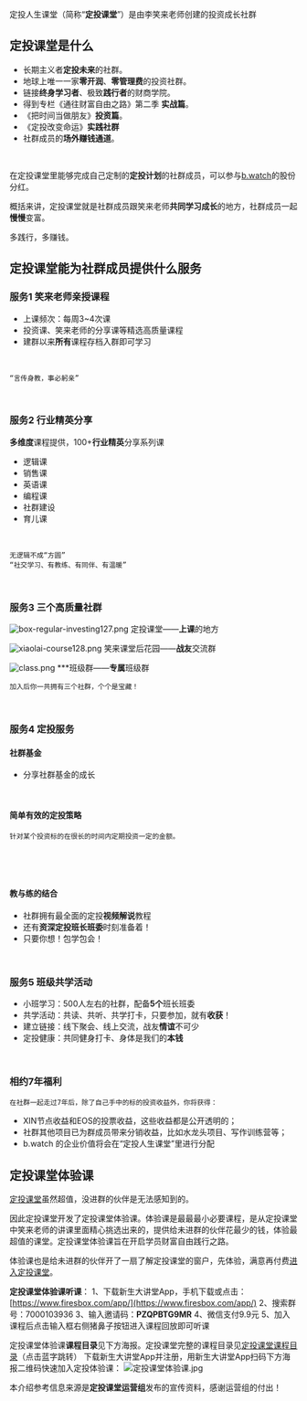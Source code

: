 

定投人生课堂（简称“**定投课堂**”）是由李笑来老师创建的投资成长社群
<a name="e3paE"></a>
## 定投课堂是什么


- 长期主义者**定投未来**的社群。
- 地球上唯一一家**零开润**、**零管理费**的投资社群。
- 链接**终身学习者**、极致**践行者**的财商学院。
- 得到专栏《通往财富自由之路》第二季 **实战篇**。
- 《把时间当做朋友》**投资篇**。
- 《定投改变命运》**实践社群**
- 社群成员的**场外赚钱通道**。

​

在定投课堂里能够完成自己定制的**定投计划**的社群成员，可以参与[b.watch](https://b.watch/#/)的股份分红。
​

概括来讲，定投课堂就是社群成员跟笑来老师**共同学习成长**的地方，社群成员一起**慢慢**变富。
​

多践行，多赚钱。


<a name="ZLYWX"></a>
## 定投课堂能为社群成员提供什么服务


<a name="taSiN"></a>
### 服务1 笑来老师亲授课程


- 上课频次：每周3~4次课
- 投资课、笑来老师的分享课等精选高质量课程
- 建群以来**所有**课程存档入群即可学习

​

    “言传身教，事必躬亲”
​

<a name="LWBYK"></a>
### 服务2 行业精英分享


**多维度**课程提供，100+**行业精英**分享系列课
​


- 逻辑课
- 销售课
- 英语课
- 编程课
- 社群建设
- 育儿课

​

    无逻辑不成“方圆”
    “社交学习、有教练、有同伴、有温暖”
​

<a name="WfCMR"></a>
### 服务3 三个高质量社群


![box-regular-investing127.png](https://cdn.nlark.com/yuque/0/2021/png/21553764/1626010788353-ffcf8dce-de99-4e98-bef8-2280592f67b8.png#clientId=u539dd8d8-a1b5-4&from=ui&id=u68f1e827&margin=%5Bobject%20Object%5D&name=box-regular-investing127.png&originHeight=128&originWidth=128&originalType=binary&ratio=1&size=6324&status=done&style=none&taskId=u465d3e2b-7826-4868-b8bd-da554b6fbe6)
定投课堂——**上课**的地方


![xiaolai-course128.png](https://cdn.nlark.com/yuque/0/2021/png/21553764/1626010808410-b9a2167c-0647-4d27-af7e-12a53820d9be.png#clientId=u539dd8d8-a1b5-4&from=ui&id=u20329612&margin=%5Bobject%20Object%5D&name=xiaolai-course128.png&originHeight=128&originWidth=128&originalType=binary&ratio=1&size=8108&status=done&style=none&taskId=u42f52a43-13cb-4702-91a9-2766bd5f2d2)
笑来课堂后花园——**战友**交流群
​

![class.png](https://cdn.nlark.com/yuque/0/2021/png/21553764/1620892580280-b789ed40-56f0-4409-b821-61a9c5eb74da.png#clientId=ud722720d-3417-4&from=ui&height=137&id=u48e7ca49&margin=%5Bobject%20Object%5D&name=class.png&originHeight=182&originWidth=182&originalType=binary&ratio=1&size=36003&status=done&style=none&taskId=u9c5ab336-a190-49dc-bb87-9231aa1e37e&width=137)​
***班级群——**专属**班级群


    加入后你一共拥有三个社群，个个是宝藏！
​

<a name="OIAee"></a>
### 服务4 定投服务


<a name="zf9GK"></a>
#### 社群基金


- 分享社群基金的成长

​

<a name="oXnfy"></a>
#### 简单有效的定投策略


    针对某个投资标的在很长的时间内定期投资一定的金额。
​

​

<a name="fRzgu"></a>
#### 教与练的结合


- 社群拥有最全面的定投**视频解说**教程
- 还有**资深定投班长班委**时刻准备着！
- 只要你想！包学包会！

​

<a name="JMC4g"></a>
### 服务5 班级共学活动


- 小班学习：500人左右的社群，配备**5个**班长班委
- 共学活动：共读、共听、共学打卡，只要参加，就有**收获**！
- 建立链接：线下聚会、线上交流，战友**情谊**不可少
- 定投健康：共同健身打卡、身体是我们的**本钱**

**​**

<a name="N4mm8"></a>
### 相约7年福利


    在社群一起走过7年后，除了自己手中的标的投资收益外，你将获得：

- XIN节点收益和EOS的投票收益，这些收益都是公开透明的；
- 社群其他项目已为群成员带来分销收益，比如水龙头项目、写作训练营等；
- b.watch 的企业价值将会在“定投人生课堂”里进行分配



<a name="GRyJj"></a>
## 定投课堂体验课


[定投课堂](https://www.yuque.com/xiaowen-dwsam/xfr788/de9yre)虽然超值，没进群的伙伴是无法感知到的。
​

因此定投课堂开发了定投课堂体验课。体验课是最最最小必要课程，是从定投课堂中笑来老师的讲课里面精心挑选出来的，提供给未进群的伙伴花最少的钱，体验最超值的课堂。定投课堂体验课旨在开启学员财富自由践行之路。
​

体验课也是给未进群的伙伴开了一扇了解定投课堂的窗户，先体验，满意再付费[进入定投课堂](https://www.yuque.com/xiaowen-dwsam/xfr788/ir8qso)。
​

**定投课堂体验课听课**：
1、下载新生大讲堂App，手机下载或点击：[https://www.firesbox.com/app/](https://www.firesbox.com/app/)
2、搜索群号：7000103936
3、输入邀请码：**PZQPBTG9MR**
4、微信支付9.9元
5、加入课程后点击输入框右侧猪鼻子按钮进入课程回放即可听课


定投课堂体验课**课程目录**见下方海报。定投课堂完整的课程目录见[定投课堂课程目录](https://www.yuque.com/xiaowen-dwsam/xfr788/quxobg)（点击蓝字跳转）
下载新生大讲堂App并注册，用新生大讲堂App扫码下方海报二维码快速加入定投体验课：
![定投课堂体验课.jpg](https://cdn.nlark.com/yuque/0/2021/jpeg/21553764/1624090831585-b01e7343-317e-425b-a1e3-8b3bbd6e6612.jpeg#clientId=u07eec9d8-e203-4&from=ui&id=u4cfc26b1&margin=%5Bobject%20Object%5D&name=%E5%AE%9A%E6%8A%95%E8%AF%BE%E5%A0%82%E4%BD%93%E9%AA%8C%E8%AF%BE.jpg&originHeight=1555&originWidth=949&originalType=binary&ratio=1&size=304959&status=done&style=none&taskId=u3e0ffb73-4ac5-4e15-8009-804b87fb846)




本介绍参考信息来源是**定投课堂运营组**发布的宣传资料，感谢运营组的付出！
